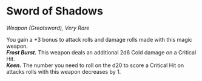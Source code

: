 # Sword of Shadows
*Weapon (Greatsword), Very Rare*

You gain a +3 bonus to attack rolls and damage rolls made with this magic weapon.  
***Frost Burst.*** This weapon deals an additional 2d6 Cold damage on a Critical Hit.  
***Keen.*** The number you need to roll on the d20 to score a Critical Hit on attacks rolls with this weapon decreases by 1.